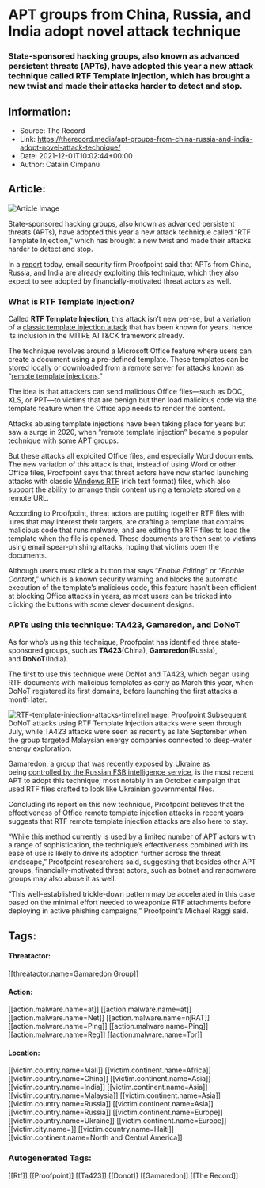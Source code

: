 # APT groups from China, Russia, and India adopt novel attack technique
### State-sponsored hacking groups, also known as advanced persistent threats (APTs), have adopted this year a new attack technique called RTF Template Injection, which has brought a new twist and made their attacks harder to detect and stop.

## Information:
+ Source: The Record
+ Link: https://therecord.media/apt-groups-from-china-russia-and-india-adopt-novel-attack-technique/
+ Date: 2021-12-01T10:02:44+00:00
+ Author: Catalin Cimpanu


## Article:
![Article Image](https://therecord.media/wp-content/uploads/2021/12/RTF-template-injection.png)

State-sponsored hacking groups, also known as advanced persistent threats (APTs), have adopted this year a new attack technique called “RTF Template Injection,” which has brought a new twist and made their attacks harder to detect and stop.


In a [report](https://www.proofpoint.com/us/blog/threat-insight/injection-new-black-novel-rtf-template-inject-technique-poised-widespread) today, email security firm Proofpoint said that APTs from China, Russia, and India are already exploiting this technique, which they also expect to see adopted by financially-motivated threat actors as well.


### What is RTF Template Injection?


Called **RTF Template Injection**, this attack isn’t new per-se, but a variation of a [classic template injection attack](https://attack.mitre.org/techniques/T1221/) that has been known for years, hence its inclusion in the MITRE ATT&CK framework already.


The technique revolves around a Microsoft Office feature where users can create a document using a pre-defined template. These templates can be stored locally or downloaded from a remote server for attacks known as “[remote template injections](https://blog.sunggwanchoi.com/remote-template-injection/).”


The idea is that attackers can send malicious Office files—such as DOC, XLS, or PPT—to victims that are benign but then load malicious code via the template feature when the Office app needs to render the content.


Attacks abusing template injections have been taking place for years but saw a surge in 2020, when “remote template injection” became a popular technique with some APT groups.


But these attacks all exploited Office files, and especially Word documents. The new variation of this attack is that, instead of using Word or other Office files, Proofpoint says that threat actors have now started launching attacks with classic [Windows RTF](https://en.wikipedia.org/wiki/Rich_Text_Format) (rich text format) files, which also support the ability to arrange their content using a template stored on a remote URL.


According to Proofpoint, threat actors are putting together RTF files with lures that may interest their targets, are crafting a template that contains malicious code that runs malware, and are editing the RTF files to load the template when the file is opened. These documents are then sent to victims using email spear-phishing attacks, hoping that victims open the documents.


Although users must click a button that says “*Enable Editing*” or “*Enable Content*,” which is a known security warning and blocks the automatic execution of the template’s malicious code, this feature hasn’t been efficient at blocking Office attacks in years, as most users can be tricked into clicking the buttons with some clever document designs.


### APTs using this technique: TA423, Gamaredon, and DoNoT


As for who’s using this technique, Proofpoint has identified three state-sponsored groups, such as **TA423**(China), **Gamaredon**(Russia), and **DoNoT**(India).


The first to use this technique were DoNot and TA423, which began using RTF documents with malicious templates as early as March this year, when DoNoT registered its first domains, before launching the first attacks a month later.


![RTF-template-injection-attacks-timeline](https://therecord.media/wp-content/uploads/2021/12/RTF-template-injection-attacks-timeline-1024x506.png)Image: Proofpoint
Subsequent DoNoT attacks using RTF Template Injection attacks were seen through July, while TA423 attacks were seen as recently as late September when the group targeted Malaysian energy companies connected to deep-water energy exploration. 


Gamaredon, a group that was recently exposed by Ukraine as being [controlled by the Russian FSB intelligence service](https://therecord.media/ukraine-discloses-identity-of-gamaredon-members-links-it-to-russias-fsb/), is the most recent APT to adopt this technique, most notably in an October campaign that used RTF files crafted to look like Ukrainian governmental files.


Concluding its report on this new technique, Proofpoint believes that the effectiveness of Office remote template injection attacks in recent years suggests that RTF remote template injection attacks are also here to stay.


“While this method currently is used by a limited number of APT actors with a range of sophistication, the technique’s effectiveness combined with its ease of use is likely to drive its adoption further across the threat landscape,” Proofpoint researchers said, suggesting that besides other APT groups, financially-motivated threat actors, such as botnet and ransomware groups may also abuse it as well.


“This well-established trickle-down pattern may be accelerated in this case based on the minimal effort needed to weaponize RTF attachments before deploying in active phishing campaigns,” Proofpoint’s Michael Raggi said.





## Tags:

#### Threatactor:
[[threatactor.name=Gamaredon Group]]

#### Action:
[[action.malware.name=at]] [[action.malware.name=at]] [[action.malware.name=Net]] [[action.malware.name=njRAT]] [[action.malware.name=Ping]] [[action.malware.name=Ping]] [[action.malware.name=Reg]] [[action.malware.name=Tor]]

#### Location:
[[victim.country.name=Mali]] [[victim.continent.name=Africa]] [[victim.country.name=China]] [[victim.continent.name=Asia]] [[victim.country.name=India]] [[victim.continent.name=Asia]] [[victim.country.name=Malaysia]] [[victim.continent.name=Asia]] [[victim.country.name=Russia]] [[victim.continent.name=Asia]] [[victim.country.name=Russia]] [[victim.continent.name=Europe]] [[victim.country.name=Ukraine]] [[victim.continent.name=Europe]] [[victim.city.name=]] [[victim.country.name=Haiti]] [[victim.continent.name=North and Central America]]

### Autogenerated Tags:
[[Rtf]] [[Proofpoint]] [[Ta423]] [[Donot]] [[Gamaredon]] [[The Record]]

